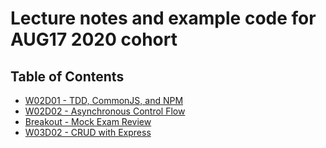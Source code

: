# Lecture notes and example code for AUG17 2020 cohort

## Table of Contents

* [W02D01 - TDD, CommonJS, and NPM](https://github.com/andydlindsay/aug172020/tree/master/w02d01)
* [W02D02 - Asynchronous Control Flow](https://github.com/andydlindsay/aug172020/tree/master/w02d02)
* [Breakout - Mock Exam Review](https://github.com/andydlindsay/aug172020/tree/master/breakout-mock-exam-review)
* [W03D02 - CRUD with Express](https://github.com/andydlindsay/aug172020/tree/master/w03d02)
